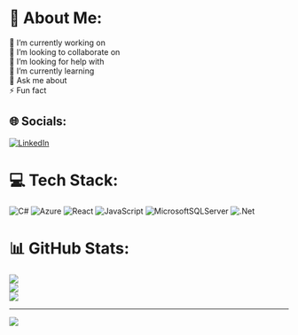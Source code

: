 # 💫 About Me:
🔭 I’m currently working on<br>👯 I’m looking to collaborate on<br>🤝 I’m looking for help with<br>🌱 I’m currently learning<br>💬 Ask me about<br>⚡ Fun fact


## 🌐 Socials:
[![LinkedIn](https://img.shields.io/badge/LinkedIn-%230077B5.svg?logo=linkedin&logoColor=white)](https://linkedin.com/in/madhavi116) 

# 💻 Tech Stack:
![C#](https://img.shields.io/badge/c%23-%23239120.svg?style=for-the-badge&logo=csharp&logoColor=white) ![Azure](https://img.shields.io/badge/azure-%230072C6.svg?style=for-the-badge&logo=microsoftazure&logoColor=white) ![React](https://img.shields.io/badge/react-%2320232a.svg?style=for-the-badge&logo=react&logoColor=%2361DAFB) ![JavaScript](https://img.shields.io/badge/javascript-%23323330.svg?style=for-the-badge&logo=javascript&logoColor=%23F7DF1E) ![MicrosoftSQLServer](https://img.shields.io/badge/Microsoft%20SQL%20Server-CC2927?style=for-the-badge&logo=microsoft%20sql%20server&logoColor=white) ![.Net](https://img.shields.io/badge/.NET-5C2D91?style=for-the-badge&logo=.net&logoColor=white)
# 📊 GitHub Stats:
![](https://github-readme-stats.vercel.app/api?username=madhavi116&theme=vue&hide_border=true&include_all_commits=false&count_private=false)<br/>
![](https://github-readme-streak-stats.herokuapp.com/?user=madhavi116&theme=vue&hide_border=true)<br/>
![](https://github-readme-stats.vercel.app/api/top-langs/?username=madhavi116&theme=vue&hide_border=true&include_all_commits=false&count_private=false&layout=compact)

---
[![](https://visitcount.itsvg.in/api?id=madhavi116&icon=0&color=0)](https://visitcount.itsvg.in)

<!-- Proudly created with GPRM ( https://gprm.itsvg.in ) -->
